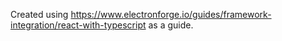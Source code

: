 Created using https://www.electronforge.io/guides/framework-integration/react-with-typescript as a guide.